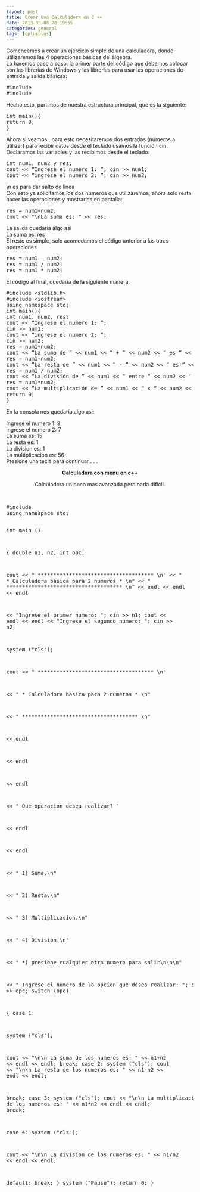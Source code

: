 ```yaml
---
layout: post
title: Crear una Calculadora en C ++
date: 2013-09-08 20:19:55
categories: general
tags: [cplusplus]
---
```

<p>Comencemos a crear un ejercicio simple de una calculadora, donde utilizaremos las 4 operaciones básicas del álgebra.<br />
Lo haremos paso a paso, la primer parte del código que debemos colocar son las librerías de Windows y las librerías para usar las operaciones de entrada y salida básicas:</p>

<pre class="prettyprint">#include
#include</pre>
<p>Hecho esto, partimos de nuestra estructura principal, que es la siguiente:</p>
<pre class="prettyprint">int main(){
return 0;
}</pre>
<p>Ahora si veamos , para esto necesitaremos dos entradas (números a utilizar) para recibir datos desde el teclado usamos la función cin.<br />
Declaramos las variables y las recibimos desde el teclado:</p>
<pre class="prettyprint">int num1, num2 y res;
cout &lt;&lt; “Ingrese el numero 1: ”; cin &gt;&gt; num1;
cout &lt;&lt; “ingrese el numero 2: ”; cin &gt;&gt; num2;</pre>
<p>\n es para dar salto de linea<br />
Con esto ya solicitamos los dos números que utilizaremos, ahora solo resta hacer las operaciones y mostrarlas en pantalla:</p>
<pre class="prettyprint">res = num1+num2;
cout &lt;&lt; "\nLa suma es: " &lt;&lt; res;</pre>
<p>La salida quedaría algo asi<br />
La suma es: res<br />
El resto es simple, solo acomodamos el código anterior a las otras operaciones.</p>
<pre class="prettyprint">res = num1 – num2;
res = num1 / num2;
res = num1 * num2;</pre>
<p>El código al final, quedaría de la siguiente manera.</p>
<pre class="prettyprint">#include &lt;stdlib.h&gt;
#include &lt;iostream&gt;
using namespace std;
int main(){
int num1, num2, res;
cout &lt;&lt; “Ingrese el numero 1: ”;
cin &gt;&gt; num1;
cout &lt;&lt; “ingrese el numero 2: ”;
cin &gt;&gt; num2;
res = num1+num2;
cout &lt;&lt; “La suma de ” &lt;&lt; num1 &lt;&lt; “ + “ &lt;&lt; num2 &lt;&lt; “ es “ &lt;&lt; res;
res = num1-num2;
cout &lt;&lt; “La resta de ” &lt;&lt; num1 &lt;&lt; “ - “ &lt;&lt; num2 &lt;&lt; “ es “ &lt;&lt; res;
res = num1 / num2;
cout &lt;&lt; “La división de ” &lt;&lt; num1 &lt;&lt; “ entre “ &lt;&lt; num2 &lt;&lt; “ es “ &lt;&lt; res;
res = num1*num2;
cout &lt;&lt; “La multiplicación de ” &lt;&lt; num1 &lt;&lt; “ x “ &lt;&lt; num2 &lt;&lt; “ es “ &lt;&lt; res;
return 0;
}</pre>
<p>En la consola nos quedaría algo asi:</p>
<p class="code">Ingrese el numero 1: 8<br />
ingrese el numero 2: 7<br />
La suma es: 15<br />
La resta es: 1<br />
La division es: 1<br />
La multiplicacion es: 56<br />
Presione una tecla para continuar . . .</p>
<p style="text-align: center;"><strong>Calculadora con menu en c++</strong></p>
<p style="text-align: center;">Calculadora un poco mas avanzada pero nada difícil.</p>
<p>&nbsp;</p>
<pre class="prettyprint">#include
using namespace std;

int main ()

{
double n1, n2; int opc;

cout &lt;&lt; " ************************************* \n"
&lt;&lt; " * Calculadora basica para 2 numeros * \n"
&lt;&lt; " ************************************* \n"
&lt;&lt; endl
&lt;&lt; endl
&lt;&lt; endl

&lt;&lt; "Ingrese el primer numero: "; cin &gt;&gt; n1;
cout &lt;&lt; endl
&lt;&lt; endl
&lt;&lt; "Ingrese el segundo numero: "; cin &gt;&gt; n2;

system ("cls");

cout &lt;&lt; " ************************************* \n"

&lt;&lt; " * Calculadora basica para 2 numeros * \n"

&lt;&lt; " ************************************* \n"

&lt;&lt; endl

&lt;&lt; endl

&lt;&lt; endl

&lt;&lt; " Que operacion desea realizar? "

&lt;&lt; endl

&lt;&lt; endl

&lt;&lt; " 1) Suma.\n"

&lt;&lt; " 2) Resta.\n"

&lt;&lt; " 3) Multiplicacion.\n"

&lt;&lt; " 4) Division.\n"

&lt;&lt; " *) presione cualquier otro numero para salir\n\n\n"

&lt;&lt; " Ingrese el numero de la opcion que desea realizar: "; cin &gt;&gt; opc;
switch (opc)

{
case 1:

system ("cls");

cout &lt;&lt; "\n\n La suma de los numeros es: "
&lt;&lt; n1+n2
&lt;&lt; endl
&lt;&lt; endl;
break;
case 2:
system ("cls");
cout &lt;&lt; "\n\n La resta de los numeros es: "
&lt;&lt; n1-n2
&lt;&lt; endl
&lt;&lt; endl;

break;
case 3:
system ("cls");
cout &lt;&lt; "\n\n La multiplicacion de los numeros es: "
&lt;&lt; n1*n2
&lt;&lt; endl
&lt;&lt; endl;
break;

case 4:
system ("cls");

cout &lt;&lt; "\n\n La division de los numeros es: "
&lt;&lt; n1/n2
&lt;&lt; endl
&lt;&lt; endl;

default: break;
}
system ("Pause");
return 0;
}</pre>
<p>&nbsp;</p>
